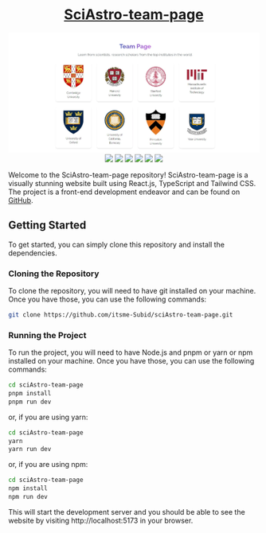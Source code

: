 <div align="center">

# [SciAstro-team-page](https://sciAstro-team-page-subid-das.vercel.app/)

![](https://raw.githubusercontent.com/itsme-Subid/sciAstro-team-page/main/preview.webp)
![](https://img.shields.io/github/languages/top/itsme-Subid/sciAstro-team-page?style=for-the-badge)
![](https://img.shields.io/github/languages/count/itsme-Subid/sciAstro-team-page?style=for-the-badge)
![](https://img.shields.io/github/languages/code-size/itsme-Subid/sciAstro-team-page?style=for-the-badge)
![](https://img.shields.io/github/repo-size/itsme-Subid/sciAstro-team-page?style=for-the-badge)
![](https://img.shields.io/github/last-commit/itsme-Subid/sciAstro-team-page?style=for-the-badge)
![](https://img.shields.io/github/commit-activity/w/itsme-Subid/sciAstro-team-page?style=for-the-badge)

</div>

Welcome to the SciAstro-team-page repository! SciAstro-team-page is a visually stunning website built using React.js, TypeScript and Tailwind CSS. The project is a front-end development endeavor and can be found on [GitHub](https://github.com/itsme-Subid/sciAstro-team-page).

## Getting Started

To get started, you can simply clone this repository and install the dependencies.

### Cloning the Repository

To clone the repository, you will need to have git installed on your machine. Once you have those, you can use the following commands:

```bash
git clone https://github.com/itsme-Subid/sciAstro-team-page.git
```

### Running the Project

To run the project, you will need to have Node.js and pnpm or yarn or npm installed on your machine. Once you have those, you can use the following commands:

```bash
cd sciAstro-team-page
pnpm install
pnpm run dev
```

or, if you are using yarn:

```bash
cd sciAstro-team-page
yarn
yarn run dev
```

or, if you are using npm:

```bash
cd sciAstro-team-page
npm install
npm run dev
```

This will start the development server and you should be able to see the website by visiting http://localhost:5173 in your browser.
